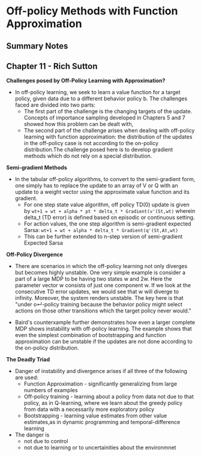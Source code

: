 # Off-policy Methods with Function Approximation
## Summary Notes

## Chapter 11 - Rich Sutton

**Challenges posed by Off-Policy Learning with Approximation?**
- In off-policy learning, we seek to learn a value function for a target policy, given data due to a different behavior policy b. The challenges faced are divided into two parts:
  * The first part of the challenge is the changing targets of the update. Concepts of importance sampling developed in Chapters 5 and 7 showed how this problem can be dealt with,
  * The second part of the challenge arises when dealing with off-policy learning with function approximation: the distribution of the updates in the off-policy case is not according to the on-policy distribution.The challenge posed here is to develop gradient methods which do not rely on a special distribution.
  
**Semi-gradient Methods**
- In the tabular off-policy algorithms, to convert to the semi-gradient form, one simply has to replace the update to an array of V or Q with an update to a weight vector using the approximate value function and its gradient.
  * For one step state value algorithm, off policy TD(0) update is given by 
  `wt+1 = wt + alpha * pt * delta_t * Gradient(v'(St,wt)` wherein delta_t (TD error) is defined based on episodic or continuous setting.
  * For action values, the one step algorithm is semi-gradient expected Sarsa:
  `wt+1 = wt + alpha * delta_t * Gradient(q'(St,At,wt)`
  * This can be further extended to n-step version of semi-gradient Expected Sarsa
  
**Off-Policy Divergence**
- There are scenarios in which the off-policy learning not only diverges but becomes highly unstable. One very simple example is consider a part of a large MDP to be having two states w and 2w. Here the parameter vector w consists of just one component w.
If we look at the consecutive TD error updates, we would see that w will diverge to infinity. Moreover, the system renders unstable. The key here is that "under o↵-policy training because the behavior policy might select actions on those other transitions which the target policy never would."

- Baird's counterxample further demonstrates how even a larger complete MDP shows instability with off-policy learning. The example shows that even the simplest combination of bootstrapping and function approximation can be unstable if the updates are not done according to the on-policy distribution.

**The Deadly Triad**
- Danger of instability and divergence arises if all three of the following are used:
  * Function Approximation - significantly generalizing from large numbers of examples 
  * Off-policy training - learning about a policy from data not due to that policy, as in Q-learning, where we learn about the greedy policy from data with a necessarily more exploratory policy
  * Bootstrapping - learning value estimates from other value estimates,as in dynamic programming and temporal-difference learning 
- The danger is
  * not due to control
  * not due to learning or to uncertainities about the environmnet
